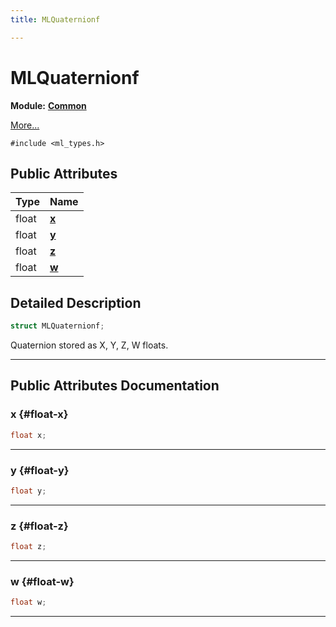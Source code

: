 ```yaml
---
title: MLQuaternionf

---
```


# MLQuaternionf

**Module:** **[Common](/versioned_docs/version-14-Jun-2023/api-ref/api/Modules/group___common/group___common.md)**



 [More...](#detailed-description)


`#include <ml_types.h>`

## Public Attributes

| Type           | Name           |
| -------------- | -------------- |
| float | **[x](/versioned_docs/version-14-Jun-2023/api-ref/api/Modules/group___common/struct_m_l_quaternionf.md#float-x)**  |
| float | **[y](/versioned_docs/version-14-Jun-2023/api-ref/api/Modules/group___common/struct_m_l_quaternionf.md#float-y)**  |
| float | **[z](/versioned_docs/version-14-Jun-2023/api-ref/api/Modules/group___common/struct_m_l_quaternionf.md#float-z)**  |
| float | **[w](/versioned_docs/version-14-Jun-2023/api-ref/api/Modules/group___common/struct_m_l_quaternionf.md#float-w)**  |

## Detailed Description

```cpp
struct MLQuaternionf;
```


Quaternion stored as X, Y, Z, W floats. 





-----------
## Public Attributes Documentation

### x {#float-x}

```cpp
float x;
```






-----------

### y {#float-y}

```cpp
float y;
```






-----------

### z {#float-z}

```cpp
float z;
```






-----------

### w {#float-w}

```cpp
float w;
```






-----------

